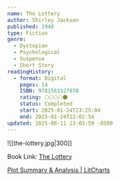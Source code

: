 ```yaml
---
name: The Lottery
author: Shirley Jackson
published: 1948
type: Fiction
genre:
  - Dystopian
  - Psychological
  - Suspense
  - Short Story
readingHistory:
  - format: Digital
    pages: 14
    ISBN: 9781563127878
    rating: 🌕🌕🌕🌕🌑
    status: Completed
    start: 2025-01-24T23:25:04
    end: 2025-01-24T12:02:54
updated: 2025-06-11 23:03:59 -0500
---
```


![[the-lottery.jpg|300]]

Book Link: [The Lottery](https://www.goodreads.com/book/show/6219656-the-lottery)

[Plot Summary & Analysis \| LitCharts](https://www.litcharts.com/lit/the-lottery/summary-and-analysis)